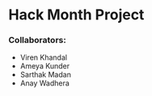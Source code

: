 # Hack Month Project

### Collaborators:
* Viren Khandal
* Ameya Kunder
* Sarthak Madan
* Anay Wadhera